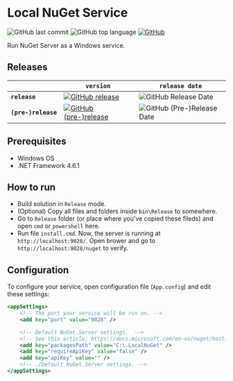 # Local NuGet Service

![GitHub last commit](https://img.shields.io/github/last-commit/tmvan/LocalNugetService.svg?style=flat-square)
![GitHub top language](https://img.shields.io/github/languages/top/tmvan/LocalNugetService.svg?style=flat-square)
[![GitHub](https://img.shields.io/github/license/tmvan/LocalNugetService.svg?style=flat-square)](https://github.com/tmvan/LocalNugetService/blob/master/LICENSE)

Run NuGet Server as a Windows service.

## Releases

|  | `version` | `release date` |
|-|-|-|
| **`release`** | [![GitHub release](https://img.shields.io/github/release/tmvan/LocalNugetService.svg?style=flat-square)](https://github.com/tmvan/LocalNugetService/releases) | ![GitHub Release Date](https://img.shields.io/github/release-date/tmvan/LocalNugetService.svg?style=flat-square) |
| **`(pre-)release`** | [![GitHub (pre-)release](https://img.shields.io/github/release/tmvan/LocalNugetService/all.svg?style=flat-square)](https://github.com/tmvan/LocalNugetService/releases) | ![GitHub (Pre-)Release Date](https://img.shields.io/github/release-date-pre/tmvan/LocalNugetService.svg?style=flat-square) |

## Prerequisites

* Windows OS
* .NET Framework 4.6.1

## How to run

* Build solution in `Release` mode.
* (Optional) Copy all files and folders inside `bin\Release` to somewhere.
* Go to `Release` folder (or place where you've copied these fileds) and open `cmd` or `powershell` here.
* Run file `install.cmd`. Now, the server is running at `http://localhost:9028/`. Open brower and go to `http://localhost:9028/nuget` to verify.

## Configuration

To configure your service, open configuration file (`App.config`) and edit these settings:
```xml
<appSettings>
    <!-- The port your service will be run on. -->
    <add key="port" value="9028" /> 

    <!-- Default NuGet.Server settings.  -->
    <!-- See this article: https://docs.microsoft.com/en-us/nuget/hosting-packages/nuget-server). -->
    <add key="packagesPath" value="C:\.LocalNuGet" />
    <add key="requireApiKey" value="false" />
    <add key="apiKey" value="" />
    <!-- ./Default NuGet.Server settings. -->
</appSettings>
```
